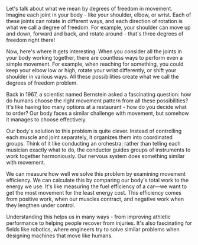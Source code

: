 Let's talk about what we mean by degrees of freedom in movement. Imagine each joint in your body - like your shoulder, elbow, or wrist. Each of these joints can rotate in different ways, and each direction of rotation is what we call a degree of freedom. For example, your shoulder can move up and down, forward and back, and rotate around - that's three degrees of freedom right there!

Now, here's where it gets interesting. When you consider all the joints in your body working together, there are countless ways to perform even a simple movement. For example, when reaching for something, you could keep your elbow low or high, rotate your wrist differently, or shift your shoulder in various ways. All these possibilities create what we call the degrees of freedom problem.

Back in 1967, a scientist named Bernstein asked a fascinating question: how do humans choose the right movement pattern from all these possibilities? It's like having too many options at a restaurant - how do you decide what to order? Our body faces a similar challenge with movement, but somehow it manages to choose effectively.

Our body's solution to this problem is quite clever. Instead of controlling each muscle and joint separately, it organizes them into coordinated groups. Think of it like conducting an orchestra: rather than telling each musician exactly what to do, the conductor guides groups of instruments to work together harmoniously. Our nervous system does something similar with movement.

We can measure how well we solve this problem by examining movement efficiency. We can calculate this by comparing our body's total work to the energy we use. It's like measuring the fuel efficiency of a car—we want to get the most movement for the least energy cost. This efficiency comes from positive work, when our muscles contract, and negative work when they lengthen under control.

Understanding this helps us in many ways - from improving athletic performance to helping people recover from injuries. It's also fascinating for fields like robotics, where engineers try to solve similar problems when designing machines that move like humans.
